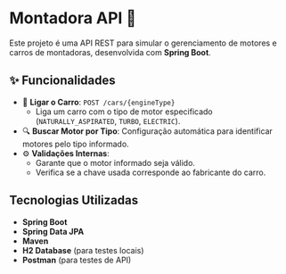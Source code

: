 # Montadora API 🚗

Este projeto é uma API REST para simular o gerenciamento de motores e carros de montadoras, desenvolvida com **Spring Boot**.

## ✨ Funcionalidades
- 🚗 **Ligar o Carro**: `POST /cars/{engineType}`  
  - Liga um carro com o tipo de motor especificado (`NATURALLY_ASPIRATED`, `TURBO`, `ELECTRIC`).
- 🔍 **Buscar Motor por Tipo**: Configuração automática para identificar motores pelo tipo informado.
- ⚙️ **Validações Internas**: 
  - Garante que o motor informado seja válido.
  - Verifica se a chave usada corresponde ao fabricante do carro.

## Tecnologias Utilizadas
- **Spring Boot**
- **Spring Data JPA**
- **Maven**
- **H2 Database** (para testes locais)
- **Postman** (para testes de API)

